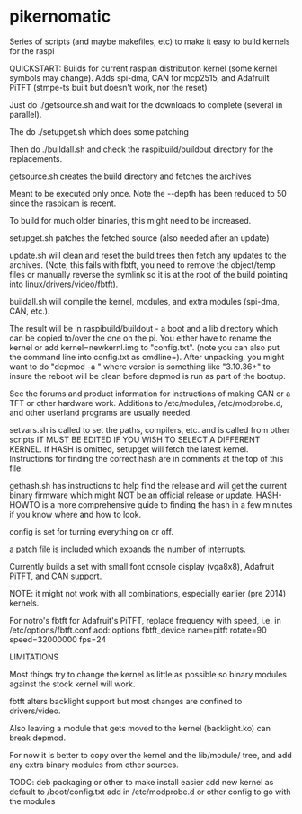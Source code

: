 pikernomatic
============

Series of scripts (and maybe makefiles, etc) to make it easy to build
kernels for the raspi

QUICKSTART:  Builds for current raspian distribution kernel (some kernel
symbols may change).  Adds spi-dma, CAN for mcp2515, and Adafruilt PiTFT
(stmpe-ts built but doesn't work, nor the reset)

Just do ./getsource.sh and wait for the downloads to complete (several in
parallel).

The do ./setupget.sh which does some patching

Then do ./buildall.sh and check the raspibuild/buildout directory for
the replacements.

getsource.sh creates the build directory and fetches the archives

Meant to be executed only once.  Note the --depth has been reduced to 50
since the raspicam is recent.

To build for much older binaries, this might need to be increased.

setupget.sh patches the fetched source (also needed after an update)

update.sh will clean and reset the build trees then fetch any updates to
the archives.  (Note, this fails with fbtft, you need to remove the
object/temp files or manually reverse the symlink so it is at the root
of the build pointing into linux/drivers/video/fbtft).

buildall.sh will compile the kernel, modules, and extra modules
(spi-dma, CAN, etc.).

The result will be in raspibuild/buildout - a boot and a lib directory
which can be copied to/over the one on the pi.  You either have to rename
the kernel or add kernel=newkernl.img to "config.txt".  (note you can also
put the command line into config.txt as cmdline=).  After unpacking, you
might want to do "depmod -a <version>" where version is something like
"3.10.36+" to insure the reboot will be clean before depmod is run as part
of the bootup.

See the forums and product information for instructions of making CAN or
a TFT or other hardware work.  Additions to /etc/modules, /etc/modprobe.d,
and other userland programs are usually needed.

setvars.sh is called to set the paths, compilers, etc. and is called
from other scripts IT MUST BE EDITED IF YOU WISH TO SELECT A DIFFERENT
KERNEL.  If HASH is omitted, setupget will fetch the latest kernel.
Instructions for finding the correct hash are in comments at the top of
this file.

gethash.sh has instructions to help find the release and will get the
current binary firmware which might NOT be an official release or
update.  HASH-HOWTO is a more comprehensive guide to finding the hash in
a few minutes if you know where and how to look.

config is set for turning everything on or off.

a patch file is included which expands the number of interrupts.

Currently builds a set with small font console display (vga8x8),
Adafruit PiTFT, and CAN support.

NOTE: it might not work with all combinations, especially earlier (pre
2014) kernels.

For notro's fbtft for Adafruit's PiTFT, replace frequency with speed,
i.e. in /etc/options/fbtft.conf add: options fbtft_device name=pitft
rotate=90 speed=32000000 fps=24

LIMITATIONS

Most things try to change the kernel as little as possible so binary
modules against the stock kernel will work.

fbtft alters backlight support but most changes are confined to
drivers/video.

Also leaving a module that gets moved to the kernel (backlight.ko) can
break depmod.  

For now it is better to copy over the kernel and the lib/module/<ver>
tree, and add any extra binary modules from other sources.

TODO: deb packaging or other to make install easier add new kernel as
default to /boot/config.txt add in /etc/modprobe.d or other config to go
with the modules
